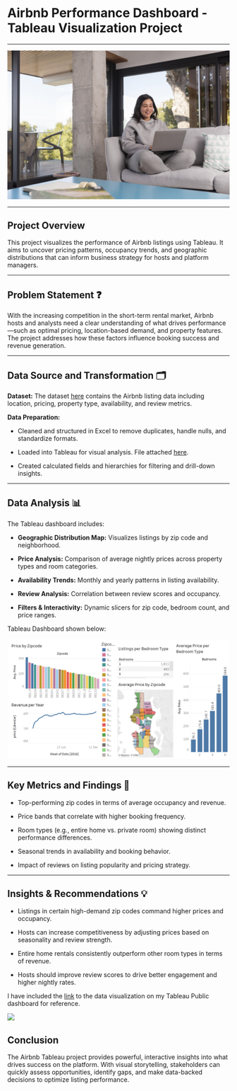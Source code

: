 # Airbnb Performance Dashboard - Tableau Visualization Project

---

![](woman-home-using-laptop.jpg)

---

## Project Overview

This project visualizes the performance of Airbnb listings using Tableau. It aims to uncover pricing patterns, occupancy trends, and geographic distributions that can inform business strategy for hosts and platform managers.

---

## Problem Statement ❓

With the increasing competition in the short-term rental market, Airbnb hosts and analysts need a clear understanding of what drives performance—such as optimal pricing, location-based demand, and property features. The project addresses how these factors influence booking success and revenue generation.

---

## Data Source and Transformation 🗂️

**Dataset:** The dataset [here](Tableau_Full_Project_Github.xlsx) contains the Airbnb listing data including location, pricing, property type, availability, and review metrics.

**Data Preparation:**

  - Cleaned and structured in Excel to remove duplicates, handle nulls, and standardize formats.

  - Loaded into Tableau for visual analysis. File attached [here](7.Airbnb_Tableau_Project.twb).

  - Created calculated fields and hierarchies for filtering and drill-down insights.

---

## Data Analysis 📊

The Tableau dashboard includes:

- **Geographic Distribution Map:** Visualizes listings by zip code and neighborhood.

- **Price Analysis:** Comparison of average nightly prices across property types and room categories.

- **Availability Trends:** Monthly and yearly patterns in listing availability.

- **Review Analysis:** Correlation between review scores and occupancy.

- **Filters & Interactivity:** Dynamic slicers for zip code, bedroom count, and price ranges.

Tableau Dashboard shown below: 

![](Tableau_Dasboard.png)

---

## Key Metrics and Findings 📌

- Top-performing zip codes in terms of average occupancy and revenue.

- Price bands that correlate with higher booking frequency.

- Room types (e.g., entire home vs. private room) showing distinct performance differences.

- Seasonal trends in availability and booking behavior.

- Impact of reviews on listing popularity and pricing strategy.

---

## Insights & Recommendations 💡

- Listings in certain high-demand zip codes command higher prices and occupancy.

- Hosts can increase competitiveness by adjusting prices based on seasonality and review strength.

- Entire home rentals consistently outperform other room types in terms of revenue.

- Hosts should improve review scores to drive better engagement and higher nightly rates.

I have included the [link](https://public.tableau.com/app/profile/chiamaka.okonkwo/viz/Airbnb_Tableau_Project_17426121003070/Dashboard1) to the data visualization on my Tableau Public dashboard for reference.

![](woman-using-tablet-hotel-room.jpg)

## Conclusion

The Airbnb Tableau project provides powerful, interactive insights into what drives success on the platform. With visual storytelling, stakeholders can quickly assess opportunities, identify gaps, and make data-backed decisions to optimize listing performance.


